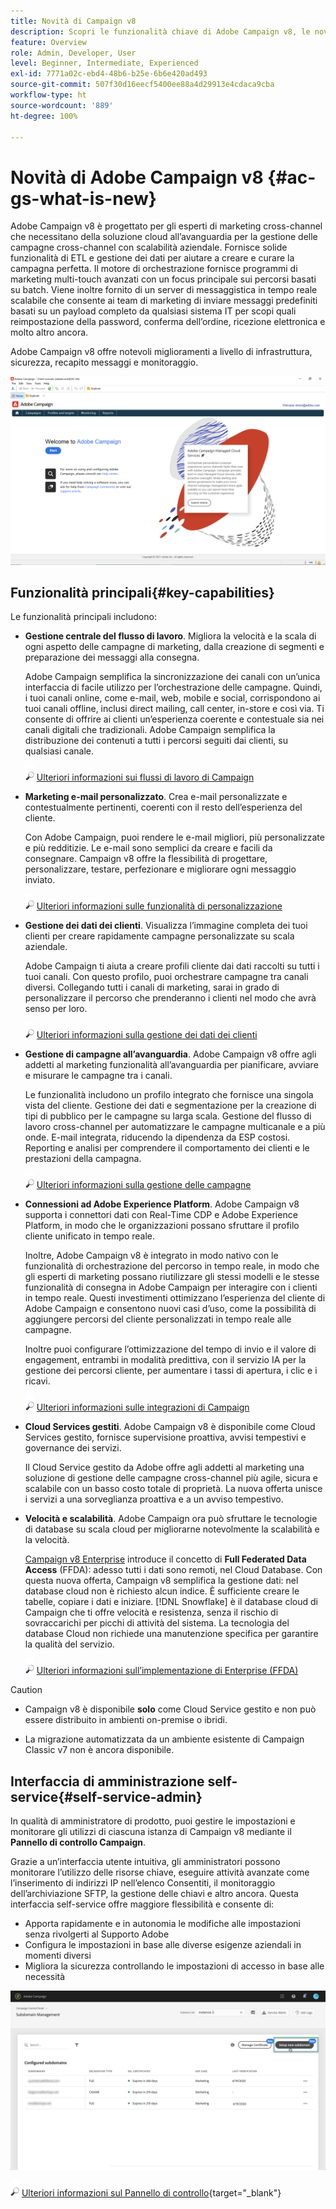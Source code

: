 ```yaml
---
title: Novità di Campaign v8
description: Scopri le funzionalità chiave di Adobe Campaign v8, le novità e ciò che puoi trovare nell’ultima versione.
feature: Overview
role: Admin, Developer, User
level: Beginner, Intermediate, Experienced
exl-id: 7771a02c-ebd4-48b6-b25e-6b6e420ad493
source-git-commit: 507f30d16eecf5400ee88a4d29913e4cdaca9cba
workflow-type: ht
source-wordcount: '889'
ht-degree: 100%

---
```


# Novità di Adobe Campaign v8 {#ac-gs-what-is-new}

Adobe Campaign v8 è progettato per gli esperti di marketing cross-channel che necessitano della soluzione cloud all’avanguardia per la gestione delle campagne cross-channel con scalabilità aziendale. Fornisce solide funzionalità di ETL e gestione dei dati per aiutare a creare e curare la campagna perfetta. Il motore di orchestrazione fornisce programmi di marketing multi-touch avanzati con un focus principale sui percorsi basati su batch. Viene inoltre fornito di un server di messaggistica in tempo reale scalabile che consente ai team di marketing di inviare messaggi predefiniti basati su un payload completo da qualsiasi sistema IT per scopi quali reimpostazione della password, conferma dell’ordine, ricezione elettronica e molto altro ancora.

Adobe Campaign v8 offre notevoli miglioramenti a livello di infrastruttura, sicurezza, recapito messaggi e monitoraggio.

![](assets/home-page.png)

## Funzionalità principali{#key-capabilities}

Le funzionalità principali includono:

* **Gestione centrale del flusso di lavoro**. Migliora la velocità e la scala di ogni aspetto delle campagne di marketing, dalla creazione di segmenti e preparazione dei messaggi alla consegna.

   Adobe Campaign semplifica la sincronizzazione dei canali con un’unica interfaccia di facile utilizzo per l’orchestrazione delle campagne. Quindi, i tuoi canali online, come e-mail, web, mobile e social, corrispondono ai tuoi canali offline, inclusi direct mailing, call center, in-store e così via. Ti consente di offrire ai clienti un’esperienza coerente e contestuale sia nei canali digitali che tradizionali. Adobe Campaign semplifica la distribuzione dei contenuti a tutti i percorsi seguiti dai clienti, su qualsiasi canale.

   ![](../assets/do-not-localize/glass.png) [Ulteriori informazioni sui flussi di lavoro di Campaign](../config/workflows.md)

* **Marketing e-mail personalizzato**. Crea e-mail personalizzate e contestualmente pertinenti, coerenti con il resto dell’esperienza del cliente.

   Con Adobe Campaign, puoi rendere le e-mail migliori, più personalizzate e più redditizie. Le e-mail sono semplici da creare e facili da consegnare. Campaign v8 offre la flessibilità di progettare, personalizzare, testare, perfezionare e migliorare ogni messaggio inviato.

   ![](../assets/do-not-localize/glass.png) [Ulteriori informazioni sulle funzionalità di personalizzazione](create-message.md)

* **Gestione dei dati dei clienti**. Visualizza l’immagine completa dei tuoi clienti per creare rapidamente campagne personalizzate su scala aziendale.

   Adobe Campaign ti aiuta a creare profili cliente dai dati raccolti su tutti i tuoi canali. Con questo profilo, puoi orchestrare campagne tra canali diversi. Collegando tutti i canali di marketing, sarai in grado di personalizzare il percorso che prenderanno i clienti nel modo che avrà senso per loro.

   ![](../assets/do-not-localize/glass.png) [Ulteriori informazioni sulla gestione dei dati dei clienti](audiences.md)

* **Gestione di campagne all’avanguardia**. Adobe Campaign v8 offre agli addetti al marketing funzionalità all’avanguardia per pianificare, avviare e misurare le campagne tra i canali.

   Le funzionalità includono un profilo integrato che fornisce una singola vista del cliente. Gestione dei dati e segmentazione per la creazione di tipi di pubblico per le campagne su larga scala. Gestione del flusso di lavoro cross-channel per automatizzare le campagne multicanale e a più onde. E-mail integrata, riducendo la dipendenza da ESP costosi. Reporting e analisi per comprendere il comportamento dei clienti e le prestazioni della campagna.

   ![](../assets/do-not-localize/glass.png) [Ulteriori informazioni sulla gestione delle campagne](campaigns.md)


* **Connessioni ad Adobe Experience Platform**. Adobe Campaign v8 supporta i connettori dati con Real-Time CDP e Adobe Experience Platform, in modo che le organizzazioni possano sfruttare il profilo cliente unificato in tempo reale.

   Inoltre, Adobe Campaign v8 è integrato in modo nativo con le funzionalità di orchestrazione del percorso in tempo reale, in modo che gli esperti di marketing possano riutilizzare gli stessi modelli e le stesse funzionalità di consegna in Adobe Campaign per interagire con i clienti in tempo reale. Questi investimenti ottimizzano l’esperienza del cliente di Adobe Campaign e consentono nuovi casi d’uso, come la possibilità di aggiungere percorsi del cliente personalizzati in tempo reale alle campagne.

   Inoltre puoi configurare l’ottimizzazione del tempo di invio e il valore di engagement, entrambi in modalità predittiva, con il servizio IA per la gestione dei percorsi cliente, per aumentare i tassi di apertura, i clic e i ricavi.

   ![](../assets/do-not-localize/glass.png) [Ulteriori informazioni sulle integrazioni di Campaign](../connect/integration.md)


* **Cloud Services gestiti**. Adobe Campaign v8 è disponibile come Cloud Services gestito, fornisce supervisione proattiva, avvisi tempestivi e governance dei servizi.

   Il Cloud Service gestito da Adobe offre agli addetti al marketing una soluzione di gestione delle campagne cross-channel più agile, sicura e scalabile con un basso costo totale di proprietà. La nuova offerta unisce i servizi a una sorveglianza proattiva e a un avviso tempestivo.

* **Velocità e scalabilità**. Adobe Campaign ora può sfruttare le tecnologie di database su scala cloud per migliorarne notevolmente la scalabilità e la velocità.

   [Campaign v8 Enterprise](../architecture/enterprise-deployment.md) introduce il concetto di **Full Federated Data Access** (FFDA): adesso tutti i dati sono remoti, nel Cloud Database. Con questa nuova offerta, Campaign v8 semplifica la gestione dati: nel database cloud non è richiesto alcun indice. È sufficiente creare le tabelle, copiare i dati e iniziare. [!DNL Snowflake] è il database cloud di Campaign che ti offre velocità e resistenza, senza il rischio di sovraccarichi per picchi di attività del sistema. La tecnologia del database Cloud non richiede una manutenzione specifica per garantire la qualità del servizio.

   ![](../assets/do-not-localize/glass.png) [Ulteriori informazioni sull’implementazione di Enterprise (FFDA)](../architecture/enterprise-deployment.md)


>[!CAUTION]
>
>* Campaign v8 è disponibile **solo** come Cloud Service gestito e non può essere distribuito in ambienti on-premise o ibridi.
>
>* La migrazione automatizzata da un ambiente esistente di Campaign Classic v7 non è ancora disponibile.




## Interfaccia di amministrazione self-service{#self-service-admin}

In qualità di amministratore di prodotto, puoi gestire le impostazioni e monitorare gli utilizzi di ciascuna istanza di Campaign v8 mediante il **Pannello di controllo Campaign**.

Grazie a un’interfaccia utente intuitiva, gli amministratori possono monitorare l’utilizzo delle risorse chiave, eseguire attività avanzate come l’inserimento di indirizzi IP nell’elenco Consentiti, il monitoraggio dell’archiviazione SFTP, la gestione delle chiavi e altro ancora. Questa interfaccia self-service offre maggiore flessibilità e consente di:

* Apporta rapidamente e in autonomia le modifiche alle impostazioni senza rivolgerti al Supporto Adobe
* Configura le impostazioni in base alle diverse esigenze aziendali in momenti diversi
* Migliora la sicurezza controllando le impostazioni di accesso in base alle necessità

![](assets/subdomain1.png)

![](../assets/do-not-localize/glass.png) [Ulteriori informazioni sul Pannello di controllo](https://experienceleague.adobe.com/docs/control-panel/using/discover-control-panel/key-features.html?lang=it){target=&quot;_blank&quot;}


